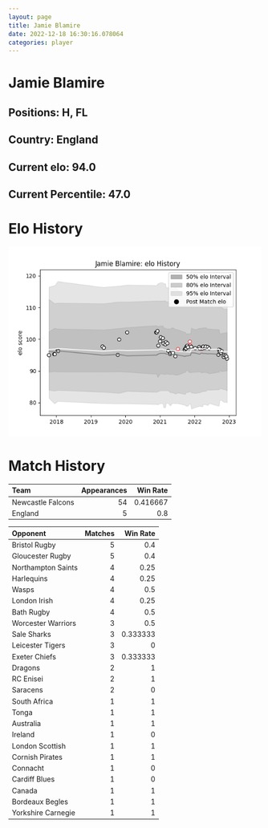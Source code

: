 ```yaml
---  
layout: page  
title: Jamie Blamire  
date: 2022-12-18 16:30:16.078064  
categories: player  
---
```

# Jamie Blamire

## Positions: H, FL

## Country: England

## Current elo: 94.0

## Current Percentile: 47.0

# Elo History


![elo history](history_JamieBlamire.png)
# Match History


| Team              |   Appearances |   Win Rate |
|:------------------|--------------:|-----------:|
| Newcastle Falcons |            54 |   0.416667 |
| England           |             5 |   0.8      |

| Opponent           |   Matches |   Win Rate |
|:-------------------|----------:|-----------:|
| Bristol Rugby      |         5 |   0.4      |
| Gloucester Rugby   |         5 |   0.4      |
| Northampton Saints |         4 |   0.25     |
| Harlequins         |         4 |   0.25     |
| Wasps              |         4 |   0.5      |
| London Irish       |         4 |   0.25     |
| Bath Rugby         |         4 |   0.5      |
| Worcester Warriors |         3 |   0.5      |
| Sale Sharks        |         3 |   0.333333 |
| Leicester Tigers   |         3 |   0        |
| Exeter Chiefs      |         3 |   0.333333 |
| Dragons            |         2 |   1        |
| RC Enisei          |         2 |   1        |
| Saracens           |         2 |   0        |
| South Africa       |         1 |   1        |
| Tonga              |         1 |   1        |
| Australia          |         1 |   1        |
| Ireland            |         1 |   0        |
| London Scottish    |         1 |   1        |
| Cornish Pirates    |         1 |   1        |
| Connacht           |         1 |   0        |
| Cardiff Blues      |         1 |   0        |
| Canada             |         1 |   1        |
| Bordeaux Begles    |         1 |   1        |
| Yorkshire Carnegie |         1 |   1        |